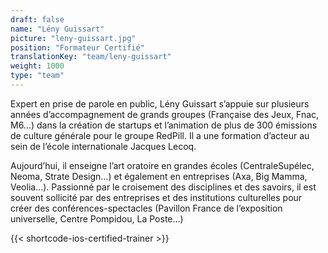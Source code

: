 ```yaml
---
draft: false
name: "Lény Guissart"
picture: "leny-guissart.jpg"
position: "Formateur Certifié"
translationKey: "team/leny-guissart"
weight: 1000
type: "team"
---
```


Expert en prise de parole en public, Lény Guissart s’appuie sur plusieurs années d’accompagnement de grands groupes (Française des Jeux, Fnac, M6…) dans la création de startups et l’animation de plus de 300 émissions de culture générale pour le groupe RedPill. Il a une formation d’acteur au sein de l’école internationale Jacques Lecoq.

Aujourd’hui, il enseigne l’art oratoire en grandes écoles (CentraleSupélec, Neoma, Strate Design…) et également en entreprises (Axa, Big Mamma, Veolia…). Passionné par le croisement des disciplines et des savoirs, il est souvent sollicité par des entreprises et des institutions culturelles pour créer des conférences-spectacles (Pavillon France de l’exposition universelle, Centre Pompidou, La Poste…)

{{< shortcode-ios-certified-trainer >}}